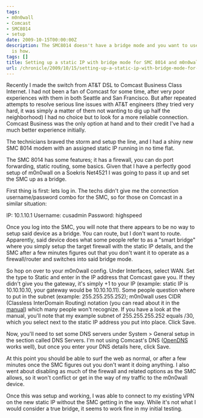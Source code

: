 ```yaml
---
tags:
- m0n0wall
- Comcast
- SMC8014
- setup
date: 2009-10-15T00:00:00Z
description: The SMC8014 doesn't have a bridge mode and you want to use m0n0wall...this
  is how.
tags: []
title: Setting up a static IP with bridge mode for SMC 8014 and m0n0wall
url: /chronicle/2009/10/15/setting-up-a-static-ip-with-bridge-mode-for-smc-8014-and-m0n0wall/
---
```


Recently I made the switch from AT&T DSL to Comcast Business Class Internet. I had not been a fan of Comcast for some time, after very poor experiences with them in both Seattle and San Francisco.  But after repeated attempts to resolve serious line issues with AT&T engineers (they tried very hard, it was simply a matter of them not wanting to dig up half the neighborhood) I had no choice but to look for a more reliable connection.  Comcast Business was the only option at hand and to their credit I've had a much better experience initially.

The technicians braved the storm and setup the line, and I had a shiny new SMC 8014 modem with an assigned static IP running in no time flat.

The SMC 8014 has some features; it has a firewall, you can do port forwarding, static routing, some basics.  Given that I have a perfectly good setup of m0n0wall on a Soekris Net4521 I was going to pass it up and set the SMC up as a bridge.

First thing is first: lets log in.  The techs didn't give me the connection username/password combo for the SMC, so for those on Comcast in a similar situation:

IP: 10.1.10.1
Username: cusadmin
Password: highspeed

Once you log into the SMC, you will note that there appears to be no way to setup said device as a bridge.  You can route, but I don't want to route.  Apparently, said device does what some people refer to as a "smart bridge" where you simply setup the target firewall with the static IP details, and the SMC after a few minutes figures out that you don't want it to operate as a firewall/router and switches into said bridge mode.

So hop on over to your m0n0wall config.  Under Interfaces, select WAN.  Set the type to Static and enter in the IP address that Comcast gave you.  If they didn't give you the gateway, it's simply +1 to your IP  (example: static IP is 10.10.10.10, your gateway would be 10.10.10.11).  Some people question where to put in the subnet (example: 255.255.255.252); m0n0wall uses CIDR (Classless InterDomain Routing) notation (you can read about it in the <a href="http://doc.m0n0.ch/quickstartsoekris/#id11570301">manual</a>) which many people won't recognize.  If you have a look at the manual, you'll note that my example subnet of 255.255.255.252 equals /30, which you select next to the static IP address you put into place.  Click Save.

Now, you'll need to set some DNS servers under System > General setup in the section called DNS Servers.  I'm not using Comcast's DNS (<a href="http://www.opendns.com">OpenDNS </a>works well), but once you enter your DNS details here, click Save.

At this point you should be able to surf the web as normal, or after a few minutes once the SMC figures out you don't want it doing anything.  I also went about disabling as much of the firewall and related options as the SMC allows, so it won't conflict or get in the way of my traffic to the m0n0wall device.

Once this was setup and working, I was able to connect to my existing VPN on the new static IP without the SMC getting in the way.  While it's not what I would consider a true bridge, it seems to work fine in my initial testing.




